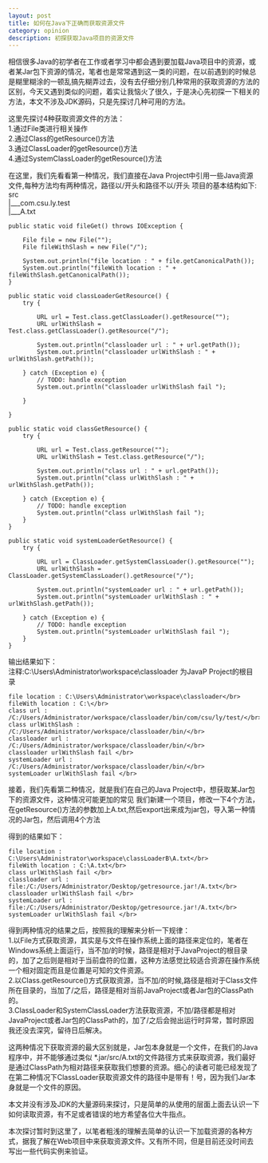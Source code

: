 ```yaml
---
layout: post
title: 如何在Java下正确而获取资源文件
category: opinion
description: 初探获取Java项目的资源文件
---
```


相信很多Java的初学者在工作或者学习中都会遇到要加载Java项目中的资源，或者某Jar包下资源的情况，笔者也是常常遇到这一类的问题，在以前遇到的时候总是糊里糊涂的一顿乱搞先糊弄过去，没有去仔细分别几种常用的获取资源的方法的区别，今天又遇到类似的问题，着实让我恼火了很久，于是决心先初探一下相关的方法，本文不涉及JDK源码，只是先探讨几种可用的方法。

这里先探讨4种获取资源文件的方法：</br>
    1.通过File类进行相关操作</br>
    2.通过Class的getResource()方法</br>
    3.通过ClassLoader的getResource()方法</br>
    4.通过SystemClassLoader的getResource()方法</br>

在这里，我们先看看第一种情况，我们直接在Java Project中引用一些Java资源文件,每种方法均有两种情况，路径以/开头和路径不以/开头
    项目的基本结构如下:</br>
    src</br>
    |___com.csu.ly.test</br>
    |___A.txt</br>

	public static void fileGet() throws IOException {
		
		File file = new File("");
		File fileWithSlash = new File("/");
		
		System.out.println("file location : " + file.getCanonicalPath());
		System.out.println("fileWith location : " + fileWithSlash.getCanonicalPath());
	}

	public static void classLoaderGetResource() {
		try {
			
			URL url = Test.class.getClassLoader().getResource("");
			URL urlWithSlash = Test.class.getClassLoader().getResource("/");

			System.out.println("classloader url : " + url.getPath());
			System.out.println("classloader urlWithSlash : " + urlWithSlash.getPath());
			
		} catch (Exception e) {
			// TODO: handle exception
			System.out.println("classloader urlWithSlash fail ");

		}

	}

	public static void classGetResource() {
		try {
			
			URL url = Test.class.getResource("");
			URL urlWithSlash = Test.class.getResource("/");

			System.out.println("class url : " + url.getPath());
			System.out.println("class urlWithSlash : " + urlWithSlash.getPath());
			
		} catch (Exception e) {
			// TODO: handle exception
			System.out.println("class urlWithSlash fail ");
		}
	}

	public static void systemLoaderGetResource() {
		try {
			
			URL url = ClassLoader.getSystemClassLoader().getResource("");
			URL urlWithSlash = ClassLoader.getSystemClassLoader().getResource("/");

			System.out.println("systemLoader url : " + url.getPath());
			System.out.println("systemLoader urlWithSlash : " + urlWithSlash.getPath());
			
		} catch (Exception e) {
			// TODO: handle exception
			System.out.println("systemLoader urlWithSlash fail ");
		}
	}

输出结果如下：</br>
    注释:C:\Users\Administrator\workspace\classloader 为JavaP Project的根目录</br>

    file location : C:\Users\Administrator\workspace\classloader</br>
	fileWith location : C:\</br>
	class url : /C:/Users/Administrator/workspace/classloader/bin/com/csu/ly/test/</br>
	class urlWithSlash : /C:/Users/Administrator/workspace/classloader/bin/</br>
	classloader url : /C:/Users/Administrator/workspace/classloader/bin/</br>
	classloader urlWithSlash fail </br>
	systemLoader url : /C:/Users/Administrator/workspace/classloader/bin/</br>
	systemLoader urlWithSlash fail </br>


接着，我们先看第二种情况，就是我们在自己的Java Project中，想获取某Jar包下的资源文件，这种情况可能更加的常见
    我们新建一个项目，修改一下4个方法，在getResource()方法的参数加上A.txt,然后export出来成为jar包，导入第一种情况的Jar包，然后调用4个方法

得到的结果如下：</br>

	file location : C:\Users\Administrator\workspace\classLoaderB\A.txt</br>
	fileWith location : C:\A.txt</br>
	class urlWithSlash fail </br>
	classloader url : file:/C:/Users/Administrator/Desktop/getresource.jar!/A.txt</br>
	classloader urlWithSlash fail </br>
	systemLoader url : file:/C:/Users/Administrator/Desktop/getresource.jar!/A.txt</br>
	systemLoader urlWithSlash fail </br>

得到两种情况的结果之后，按照我的理解来分析一下规律：</br>
    1.以File方式获取资源，其实是与文件在操作系统上面的路径来定位的，笔者在Windows系统上面运行，当不加/的时候，路径是相对于JavaProject的根目录的，加了之后则是相对于当前盘符的位置，这种方法感觉比较适合资源在操作系统一个相对固定而且是位置是可知的文件资源。</br>
    2.以Class.getResource()方式获取资源，当不加/的时候,路径是相对于Class文件所在目录的，当加了/之后，路径是相对当前JavaProject或者Jar包的ClassPath的。</br>
    3.ClassLoader和SystemClassLoader方法获取资源，不加/路径都是相对JavaProject或者Jar包的ClassPath的，加了/之后会抛出运行时异常，暂时原因我还没去深究，留待日后解决。</br>

这两种情况下获取资源的最大区别就是，Jar包本身就是一个文件，在我们的Java程序中，并不能够通过类似 *.jar/src/A.txt的文件路径方式来获取资源，我们最好是通过ClassPath为相对路径来获取我们想要的资源。细心的读者可能已经发现了在第二种情况下ClassLoader获取资源文件的路径中是带有！号，因为我们Jar本身就是一个文件的原因。

本文并没有涉及JDK的大量源码来探讨，只是简单的从使用的层面上面去认识一下如何读取资源，有不足或者错误的地方希望各位大牛指点。

本次探讨暂时到这里了，以笔者粗浅的理解去简单的认识一下加载资源的各种方式，据我了解在Web项目中来获取资源文件。又有所不同，但是目前还没时间去写出一些代码实例来验证。











